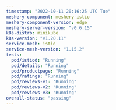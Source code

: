 ```yaml
---
timestamp: "2022-10-11 20:16:25 UTC Tue"
meshery-component: meshery-istio
meshery-component-version: edge
meshery-server-version: "v0.6.15"
k8s-distro: minikube
k8s-version: "v1.20.11"
service-mesh: istio
service-mesh-version: "1.15.2"
tests:
  pod/istiod: "Running"
  pod/details: "Running"
  pod/productpage: "Running"
  pod/ratings: "Running"
  pod/reviews-v1: "Running"
  pod/reviews-v2: "Running"
  pod/reviews-v3: "Running"
overall-status: "passing"
---
```

